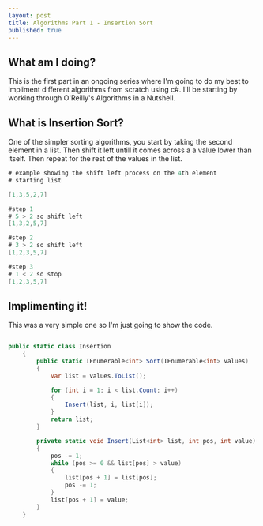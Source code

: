```yaml
---
layout: post
title: Algorithms Part 1 - Insertion Sort
published: true
---
```


## What am I doing?

This is the first part in an ongoing series where I'm going to do my best to impliment different algorithms from scratch using c#.
I'll be starting by working through O'Reilly's Algorithms in a Nutshell.

## What is Insertion Sort?

One of the simpler sorting algorithms, you start by taking the second element in a list. Then shift it left untill it comes across a a value lower than itself. Then repeat for the rest of the values in the list.

```csharp
# example showing the shift left process on the 4th element
# starting list

[1,3,5,2,7]

#step 1
# 5 > 2 so shift left
[1,3,2,5,7]

#step 2
# 3 > 2 so shift left
[1,2,3,5,7]

#step 3
# 1 < 2 so stop
[1,2,3,5,7]

```


## Implimenting it!

This was a very simple one so I'm just going to show the code.

```csharp

public static class Insertion
    {
        public static IEnumerable<int> Sort(IEnumerable<int> values)
        {
            var list = values.ToList();

            for (int i = 1; i < list.Count; i++)
            {
                Insert(list, i, list[i]);
            }
            return list;
        }

        private static void Insert(List<int> list, int pos, int value)
        {
            pos -= 1;
            while (pos >= 0 && list[pos] > value)
            {
                list[pos + 1] = list[pos];
                pos -= 1;
            }
            list[pos + 1] = value;
        }
    }

```